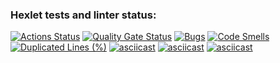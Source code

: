 ### Hexlet tests and linter status:
[![Actions Status](https://github.com/Vitalmet/python-project-49/actions/workflows/hexlet-check.yml/badge.svg)](https://github.com/Vitalmet/python-project-49/actions)
[![Quality Gate Status](https://sonarcloud.io/api/project_badges/measure?project=Vitalmet_python-project-49&metric=alert_status)](https://sonarcloud.io/summary/new_code?id=Vitalmet_python-project-49)
[![Bugs](https://sonarcloud.io/api/project_badges/measure?project=Vitalmet_python-project-49&metric=bugs)](https://sonarcloud.io/summary/new_code?id=Vitalmet_python-project-49)
[![Code Smells](https://sonarcloud.io/api/project_badges/measure?project=Vitalmet_python-project-49&metric=code_smells)](https://sonarcloud.io/summary/new_code?id=Vitalmet_python-project-49)
[![Duplicated Lines (%)](https://sonarcloud.io/api/project_badges/measure?project=Vitalmet_python-project-49&metric=duplicated_lines_density)](https://sonarcloud.io/summary/new_code?id=Vitalmet_python-project-49)
[![asciicast](https://asciinema.org/session/new?t=SFMyNTY.g2gDaAJiAAQRHGJohHxNbgYAp2CIRZgBYgABUYA.Ejnl6o9HNY8Jc_h9P4UTBA0d9vj7T_T50I-KFmQ9EgM)](https://asciinema.org/connect/88a48d9f-2c20-4432-932a-78d1e32bab9d)
[![asciicast](https://asciinema.org/a/sqe10uQKkJBVnCIn9OKI1lkFM)](https://asciinema.org/a/sqe10uQKkJBVnCIn9OKI1lkFM)
[![asciicast]( https://asciinema.org/a/qwzRpeTXY4PIJZl78Nz1fRMfG)]( https://asciinema.org/a/qwzRpeTXY4PIJZl78Nz1fRMfG)